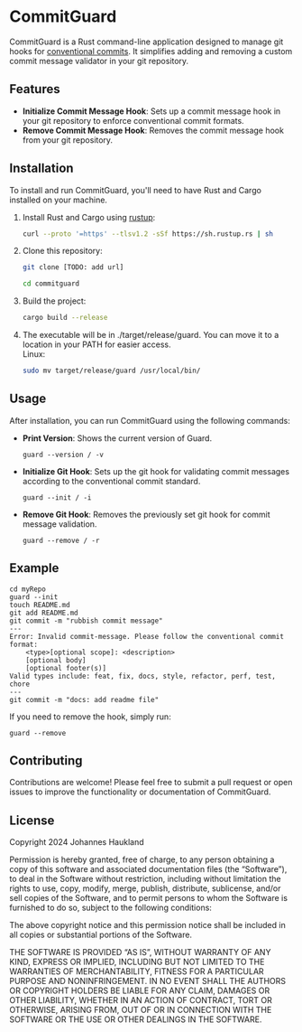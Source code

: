 # CommitGuard

CommitGuard is a Rust command-line application designed to manage git hooks for [conventional commits](https://www.conventionalcommits.org/en/v1.0.0/). It simplifies adding and removing a custom commit message validator in your git repository.

## Features

- **Initialize Commit Message Hook**: Sets up a commit message hook in your git repository to enforce conventional commit formats.
- **Remove Commit Message Hook**: Removes the commit message hook from your git repository.

## Installation

To install and run CommitGuard, you'll need to have Rust and Cargo installed on your machine.

1. Install Rust and Cargo using [rustup](https://rustup.rs/):
   ```bash
   curl --proto '=https' --tlsv1.2 -sSf https://sh.rustup.rs | sh
   ```

2. Clone this repository:<br>
    ```bash
    git clone [TODO: add url]
    ```

    ```bash
    cd commitguard
    ```

3. Build the project:
    ```bash
    cargo build --release
    ```

4. The executable will be in ./target/release/guard. You can move it to a location in your PATH for easier access. <br> Linux:
    ```bash
    sudo mv target/release/guard /usr/local/bin/
    ```

## Usage

After installation, you can run CommitGuard using the following commands:

- **Print Version**: Shows the current version of Guard.
  ```
  guard --version / -v
  ```

- **Initialize Git Hook**: Sets up the git hook for validating commit messages according to the conventional commit standard.
  ```
  guard --init / -i
  ```

- **Remove Git Hook**: Removes the previously set git hook for commit message validation.
  ```
  guard --remove / -r
  ```

## Example

```bashrc
cd myRepo
guard --init
touch README.md
git add README.md
git commit -m "rubbish commit message"
---
Error: Invalid commit-message. Please follow the conventional commit format:
    <type>[optional scope]: <description>
    [optional body]
    [optional footer(s)]
Valid types include: feat, fix, docs, style, refactor, perf, test, chore
---
git commit -m "docs: add readme file"
```

If you need to remove the hook, simply run:
```
guard --remove
```

## Contributing

Contributions are welcome! Please feel free to submit a pull request or open issues to improve the functionality or documentation of CommitGuard.

## License

Copyright 2024 Johannes Haukland

Permission is hereby granted, free of charge, to any person obtaining a copy of this software and associated documentation files (the “Software”), to deal in the Software without restriction, including without limitation the rights to use, copy, modify, merge, publish, distribute, sublicense, and/or sell copies of the Software, and to permit persons to whom the Software is furnished to do so, subject to the following conditions:

The above copyright notice and this permission notice shall be included in all copies or substantial portions of the Software.

THE SOFTWARE IS PROVIDED “AS IS”, WITHOUT WARRANTY OF ANY KIND, EXPRESS OR IMPLIED, INCLUDING BUT NOT LIMITED TO THE WARRANTIES OF MERCHANTABILITY, FITNESS FOR A PARTICULAR PURPOSE AND NONINFRINGEMENT. IN NO EVENT SHALL THE AUTHORS OR COPYRIGHT HOLDERS BE LIABLE FOR ANY CLAIM, DAMAGES OR OTHER LIABILITY, WHETHER IN AN ACTION OF CONTRACT, TORT OR OTHERWISE, ARISING FROM, OUT OF OR IN CONNECTION WITH THE SOFTWARE OR THE USE OR OTHER DEALINGS IN THE SOFTWARE.
